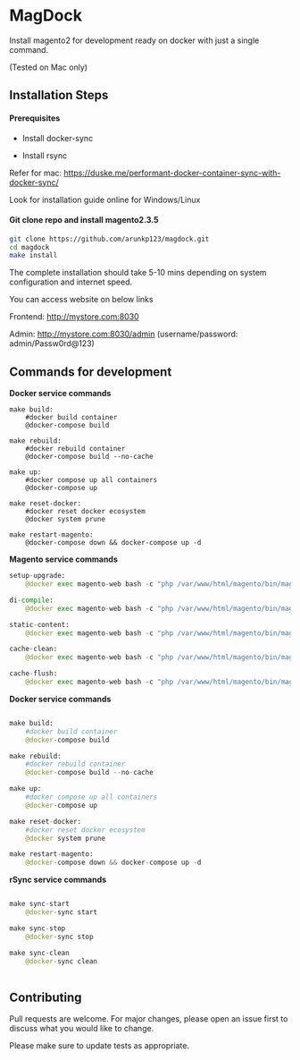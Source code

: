 # MagDock

Install magento2 for development ready on docker with just a single command.

(Tested on Mac only)

## Installation Steps
#### Prerequisites ####
- Install docker-sync

- Install rsync

Refer for mac: https://duske.me/performant-docker-container-sync-with-docker-sync/

Look for installation guide online for Windows/Linux

#### Git clone repo and install magento2.3.5 #### 
```bash
git clone https://github.com/arunkp123/magdock.git
cd magdock
make install
```
The complete installation should take 5-10 mins depending on system configuration and internet speed.

You can access website on below links 

Frontend: http://mystore.com:8030
   
   Admin: http://mystore.com:8030/admin (username/password: admin/Passw0rd@123)
   
## Commands for development
**Docker service commands**
```docker
make build:
	#docker build container
	@docker-compose build

make rebuild:
	#docker rebuild container
	@docker-compose build --no-cache 

make up:
	#docker compose up all containers
	@docker-compose up

make reset-docker:
	#docker reset docker ecosystem
	@docker system prune

make restart-magento:
	@docker-compose down && docker-compose up -d
```

**Magento service commands**
```python
setup-upgrade:
	@docker exec magento-web bash -c "php /var/www/html/magento/bin/magento setup:upgrade; php /var/www/html/magento/bin/magento c:c; chmod -R 777 /var/www/html/magento;"

di-compile:
	@docker exec magento-web bash -c "php /var/www/html/magento/bin/magento setup:di:compile; php /var/www/html/magento/bin/magento c:c; chmod -R 777 /var/www/html/magento;"

static-content:
	@docker exec magento-web bash -c "php /var/www/html/magento/bin/magento setup:static-content:deploy -f; php /var/www/html/magento/bin/magento c:c; chmod -R 777 /var/www/html/magento;"

cache-clean:
	@docker exec magento-web bash -c "php /var/www/html/magento/bin/magento c:c; chmod -R 777 /var/www/html/magento;"

cache-flush:
	@docker exec magento-web bash -c "php /var/www/html/magento/bin/magento c:f; chmod -R 777 /var/www/html/magento;"

```
**Docker service commands**
```python

make build:
	#docker build container
	@docker-compose build

make rebuild:
	#docker rebuild container
	@docker-compose build --no-cache 

make up:
	#docker compose up all containers
	@docker-compose up

make reset-docker:
	#docker reset docker ecosystem
	@docker system prune

make restart-magento:
	@docker-compose down && docker-compose up -d

```
**rSync service commands**
```python 

make sync-start
	@docker-sync start

make sync-stop
	@docker-sync stop

make sync-clean
	@docker-sync clean
  
```

## Contributing
Pull requests are welcome. For major changes, please open an issue first to discuss what you would like to change.

Please make sure to update tests as appropriate.

